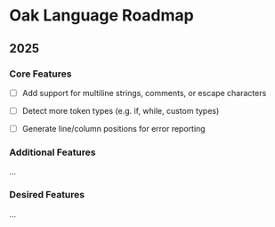 # Oak Language Roadmap

## 2025

### Core Features

- [ ] Add support for multiline strings, comments, or escape characters

- [ ] Detect more token types (e.g. if, while, custom types)

- [ ] Generate line/column positions for error reporting

### Additional Features

...

### Desired Features

...

